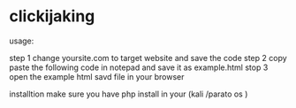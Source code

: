 # clickijaking
usage:

step 1 change yoursite.com to target website  and save  the code
step 2 copy paste the following code in notepad and save it as example.html
stop 3 open the example html savd file in your browser

installtion
make sure you have php install in your (kali /parato os )
